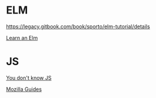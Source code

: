 # ELM


https://legacy.gitbook.com/book/sporto/elm-tutorial/details

[Learn an Elm](https://learnyouanelm.github.io/)


# JS

[You don't know JS](https://github.com/getify/You-Dont-Know-JS)

[Mozilla Guides](https://developer.mozilla.org/en-US/docs/Learn)
